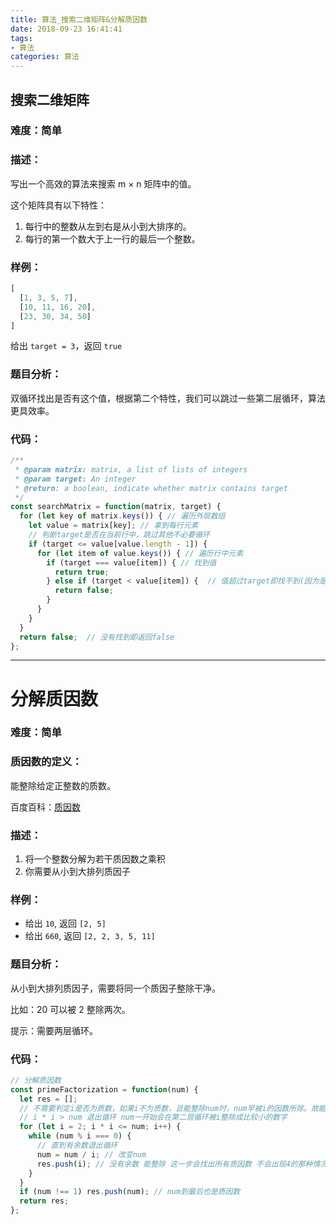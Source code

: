 ```yaml
---
title: 算法_搜索二维矩阵&分解质因数
date: 2018-09-23 16:41:41
tags:
- 算法
categories: 算法
---
```

## 搜索二维矩阵

### 难度：简单

### 描述：

写出一个高效的算法来搜索 m × n 矩阵中的值。

这个矩阵具有以下特性：

1. 每行中的整数从左到右是从小到大排序的。
2. 每行的第一个数大于上一行的最后一个整数。

### 样例：

```js
[
  [1, 3, 5, 7],
  [10, 11, 16, 20],
  [23, 30, 34, 50]
]
```

给出 `target = 3`，返回 `true`

### 题目分析：

双循环找出是否有这个值，根据第二个特性，我们可以跳过一些第二层循环，算法更具效率。

### 代码：

```js
/**
 * @param matrix: matrix, a list of lists of integers
 * @param target: An integer
 * @return: a boolean, indicate whether matrix contains target
 */
const searchMatrix = function(matrix, target) {
  for (let key of matrix.keys()) { // 遍历外层数组
    let value = matrix[key]; // 拿到每行元素
    // 判断target是否在当前行中，跳过其他不必要循环
    if (target <= value[value.length - 1]) { 
      for (let item of value.keys()) { // 遍历行中元素 
        if (target === value[item]) { // 找到值
          return true;
        } else if (target < value[item]) {  // 值超过target即找不到(因为是排序的)
          return false;
        }
      }
    }
  }
  return false;  // 没有找到即返回false
};
```

---

# 分解质因数

### 难度：简单

### 质因数的定义：

能整除给定正整数的质数。

百度百科：[质因数](https://baike.baidu.com/item/%E8%B4%A8%E5%9B%A0%E6%95%B0#reference-[1]-341369-wrap)

### 描述：

1. 将一个整数分解为若干质因数之乘积
2. 你需要从小到大排列质因子

### 样例：

- 给出 `10`, 返回 `[2, 5]`
- 给出 `660`, 返回 `[2, 2, 3, 5, 11]`

### 题目分析：

从小到大排列质因子，需要将同一个质因子整除干净。

比如：20 可以被 2 整除两次。

提示：需要两层循环。

### 代码：

```js
// 分解质因数
const primeFactorization = function(num) {
  let res = [];
  // 不需要判定i是否为质数，如果i不为质数，且能整除num时，num早被i的因数所除。故能整除num的i必是质数。
  // i * i > num 退出循环 num一开始会在第二层循环被i整除成比较小的数字
  for (let i = 2; i * i <= num; i++) {
    while (num % i === 0) {
      // 直到有余数退出循环
      num = num / i; // 改变num
      res.push(i); // 没有余数 能整除 这一步会找出所有质因数 不会出现4的那种情况
    }
  }
  if (num !== 1) res.push(num); // num到最后也是质因数
  return res;
};
```